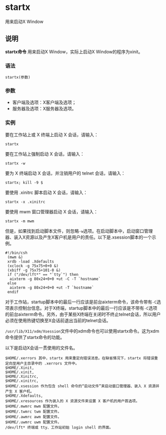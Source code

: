 startx
===

用来启动X Window

## 说明

**startx命令** 用来启动X Window，实际上启动X Window的程序为xinit。

### 语法  

```
startx(参数)
```

### 参数  

*   客户端及选项：X客户端及选项；
*   服务器及选项：X服务器及选项。

### 实例  

要在工作站上或 X 终端上启动 X 会话，请输入：

```
startx
```

要在工作站上强制启动 X 会话，请输入： 

```
startx -w
```

要为 X 终端启动 X 会话，并注销用户的 telnet 会话，请输入：

```
startx; kill -9 $
```

要使用 .xinitrc 脚本启动 X 会话，请输入：

```
startx -x .xinitrc
```

要使用 mwm 窗口管理器启动 X 会话，请输入：

```
startx -m mwm
```

但是，如果找到启动脚本文件，则忽略`-w`选项。在启动脚本中，启动窗口管理器、装入X资源以及产生X客户机是用户的责任。以下是.xsession脚本的一个示例。

```
#!/bin/csh
 (mwm &)
 xrdb -load .Xdefaults
 (xclock -g 75x75+0+0 &)
 (xbiff -g 75x75+101-0 &)
 if ("/dev/lft*" == "`tty`") then
  aixterm -g 80x24+0+0 +ut -C -T `hostname`
 else
  aixterm -g 80x24+0+0 +ut -T `hostname`
 endif
```

对于工作站，startup脚本中的最后一行应该是前台aixterm命令，该命令带有`-C`选项表示控制台信息。对于X终端，startup脚本中的最后一行应该是不带有`-C`选项的前台aixterm命令。另外，由于某些X终端在关闭时不终止telnet会话，所以用户必须在使用热键切换至X会话前退出当前的telnet会话。

`/usr/lib/X11/xdm/Xsession`文件中的xdm命令也可以使用startx命令。这为xdm命令提供了startx命令的功能。

以下是启动X会话一贯使用的文件名。

```
$HOME/.xerrors 其中，startx 用来重定向错误消息。在缺省情况下，startx 将错误重定向至用户主目录中的 .xerrors 文件中。
$HOME/.Xinit,  
$HOME/.xinit,  
$HOME/.Xinitrc,  
$HOME/.xinitrc,  
$HOME/.xsession 作为包含 shell 命令的“启动文件”来启动窗口管理器、装入 X 资源并产生 X 客户机。
$HOME/.Xdefaults,  
$HOME/.xresources 作为装入的 X 资源文件来设置 X 客户机的用户首选项。
$HOME/.mwmrc mwm 配置文件。
$HOME/.twmrc twm 配置文件。
$HOME/.awmrc awm 配置文件。
$HOME/.uwmrc uwm 配置文件。
/dev/lft* 终端或 tty、工作站初始 login shell 的界面。
```


